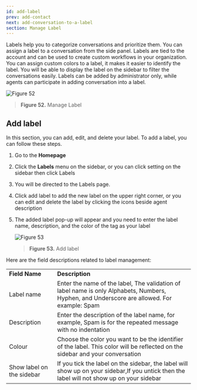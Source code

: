 ```yaml
---
id: add-label
prev: add-contact
next: add-conversation-to-a-label
section: Manage Label
---
```


Labels help you to categorize conversations and prioritize them. You can assign a label to a conversation from the side panel. Labels are tied to the account and can be used to create custom workflows in your organization. You can assign custom colors to a label, it makes it easier to identify the label. You will be able to display the label on the sidebar to filter the conversations easily. Labels can be added by administrator only, while agents can participate in adding conversation into a label.

![Figure 52](/assets/images/products/kata-omnichat/image52.webp)

> **Figure 52.** Manage Label

## Add label

In this section, you can add, edit, and delete your label. To add a label, you can follow these steps.

1. Go to the **Homepage**
2. Click the **Labels** menu on the sidebar, or you can click setting on the sidebar then click Labels
3. You will be directed to the Labels page.
4. Click add label to add the new label on the upper right corner, or you can edit and delete the label by clicking the icons beside agent description
5. The added label pop-up will appear and you need to enter the label name, description, and the color of the tag as your label

    ![Figure 53](/assets/images/products/kata-omnichat/image53.webp)

    > **Figure 53.** Add label

Here are the field descriptions related to label management:

<table>
  <tr>
   <td><strong>Field Name</strong>
   </td>
   <td><strong>Description</strong>
   </td>
  </tr>
  <tr>
   <td>Label name
   </td>
   <td>Enter the name of the label, The validation of label name is only Alphabets, Numbers, Hyphen, and Underscore are allowed. For example: Spam
   </td>
  </tr>
  <tr>
   <td>Description
   </td>
   <td>Enter the description of the label name, for example, Spam is  for the repeated message with no indentation
   </td>
  </tr>
  <tr>
   <td>Colour
   </td>
   <td>Choose the color you want to be the identifier of the label. This color will be reflected on the sidebar and your conversation
   </td>
  </tr>
  <tr>
   <td>Show label on the sidebar
   </td>
   <td>If you tick the label on the sidebar, the label will show up on your sidebar,If you untick then the label will not show up on your sidebar
   </td>
  </tr>
</table>
